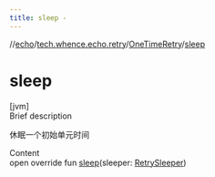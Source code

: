 ```yaml
---
title: sleep -
---
```

//[echo](../../index.md)/[tech.whence.echo.retry](../index.md)/[OneTimeRetry](index.md)/[sleep](sleep.md)



# sleep  
[jvm]  
Brief description  


休眠一个初始单元时间

  
Content  
open override fun [sleep](sleep.md)(sleeper: [RetrySleeper](../-retry-sleeper/index.md))  



